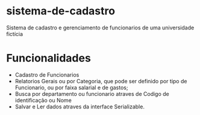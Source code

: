 # sistema-de-cadastro
Sistema de cadastro e gerenciamento de funcionarios de uma universidade fictícia

# Funcionalidades
* Cadastro de Funcionarios
* Relatorios Gerais ou por Categoria, que pode ser definido por tipo de Funcionario, ou por faixa salarial e de gastos;
* Busca por departamento ou funcionario atraves de Codigo de identificação ou Nome
* Salvar e Ler dados atraves da interface Serializable.
